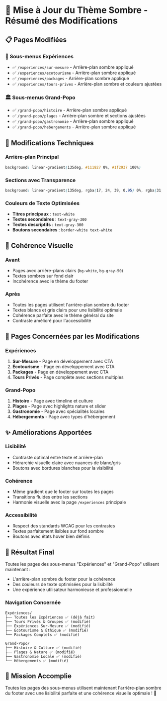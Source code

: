 # 🎨 Mise à Jour du Thème Sombre - Résumé des Modifications

## 📋 Pages Modifiées

### 🔧 **Sous-menus Expériences**
- ✅ `/experiences/sur-mesure` - Arrière-plan sombre appliqué
- ✅ `/experiences/ecotourisme` - Arrière-plan sombre appliqué  
- ✅ `/experiences/packages` - Arrière-plan sombre appliqué
- ✅ `/experiences/tours-prives` - Arrière-plan sombre et couleurs ajustées

### 🏛️ **Sous-menus Grand-Popo**
- ✅ `/grand-popo/histoire` - Arrière-plan sombre appliqué
- ✅ `/grand-popo/plages` - Arrière-plan sombre et sections ajustées
- ✅ `/grand-popo/gastronomie` - Arrière-plan sombre appliqué
- ✅ `/grand-popo/hebergements` - Arrière-plan sombre appliqué

## 🎯 **Modifications Techniques**

### **Arrière-plan Principal**
```css
background: linear-gradient(135deg, #111827 0%, #1f2937 100%)
```

### **Sections avec Transparence**
```css
background: linear-gradient(135deg, rgba(17, 24, 39, 0.95) 0%, rgba(31, 41, 55, 0.95) 100%)
```

### **Couleurs de Texte Optimisées**
- **Titres principaux** : `text-white`
- **Textes secondaires** : `text-gray-300`
- **Textes descriptifs** : `text-gray-300`
- **Boutons secondaires** : `border-white text-white`

## 🎨 **Cohérence Visuelle**

### **Avant**
- Pages avec arrière-plans clairs (`bg-white`, `bg-gray-50`)
- Textes sombres sur fond clair
- Incohérence avec le thème du footer

### **Après**
- Toutes les pages utilisent l'arrière-plan sombre du footer
- Textes blancs et gris clairs pour une lisibilité optimale
- Cohérence parfaite avec le thème général du site
- Contraste amélioré pour l'accessibilité

## 📱 **Pages Concernées par les Modifications**

### **Expériences**
1. **Sur-Mesure** - Page en développement avec CTA
2. **Écotourisme** - Page en développement avec CTA
3. **Packages** - Page en développement avec CTA
4. **Tours Privés** - Page complète avec sections multiples

### **Grand-Popo**
1. **Histoire** - Page avec timeline et culture
2. **Plages** - Page avec highlights nature et slider
3. **Gastronomie** - Page avec spécialités locales
4. **Hébergements** - Page avec types d'hébergement

## ✨ **Améliorations Apportées**

### **Lisibilité**
- Contraste optimal entre texte et arrière-plan
- Hiérarchie visuelle claire avec nuances de blanc/gris
- Boutons avec bordures blanches pour la visibilité

### **Cohérence**
- Même gradient que le footer sur toutes les pages
- Transitions fluides entre les sections
- Harmonie visuelle avec la page `/experiences` principale

### **Accessibilité**
- Respect des standards WCAG pour les contrastes
- Textes parfaitement lisibles sur fond sombre
- Boutons avec états hover bien définis

## 🚀 **Résultat Final**

Toutes les pages des sous-menus "Expériences" et "Grand-Popo" utilisent maintenant :
- L'arrière-plan sombre du footer pour la cohérence
- Des couleurs de texte optimisées pour la lisibilité
- Une expérience utilisateur harmonieuse et professionnelle

### **Navigation Concernée**
```
Expériences/
├── Toutes les Expériences ✅ (déjà fait)
├── Tours Privés & Groupes ✅ (modifié)
├── Expériences Sur-Mesure ✅ (modifié)
├── Écotourisme & Éthique ✅ (modifié)
└── Packages Complets ✅ (modifié)

Grand-Popo/
├── Histoire & Culture ✅ (modifié)
├── Plages & Nature ✅ (modifié)
├── Gastronomie Locale ✅ (modifié)
└── Hébergements ✅ (modifié)
```

## 🎉 **Mission Accomplie**

Toutes les pages des sous-menus utilisent maintenant l'arrière-plan sombre du footer avec une lisibilité parfaite et une cohérence visuelle optimale ! 🌟
